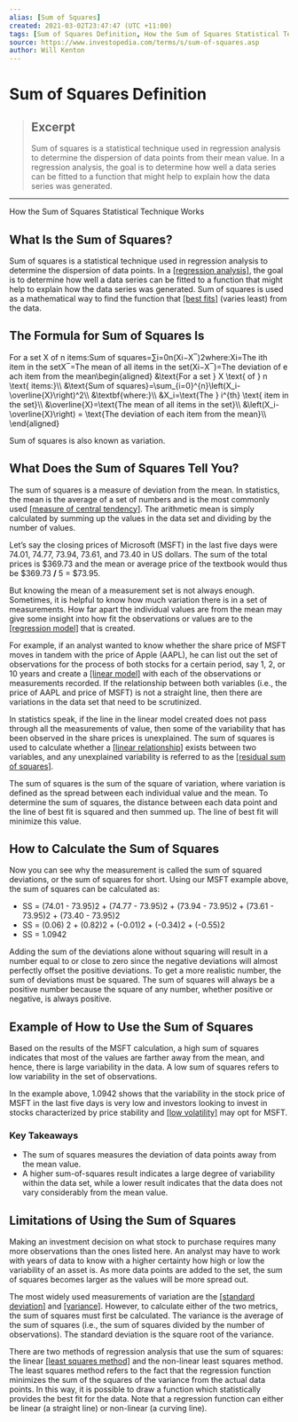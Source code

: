 ```yaml
---
alias: [Sum of Squares]
created: 2021-03-02T23:47:47 (UTC +11:00)
tags: [Sum of Squares Definition, How the Sum of Squares Statistical Technique Works]
source: https://www.investopedia.com/terms/s/sum-of-squares.asp
author: Will Kenton
---
```


# Sum of Squares Definition

> ## Excerpt
> Sum of squares is a statistical technique used in regression analysis to determine the dispersion of data points from their mean value. In a regression analysis, the goal is to determine how well a data series can be fitted to a function that might help to explain how the data series was generated.

---

How the Sum of Squares Statistical Technique Works
## What Is the Sum of Squares?

Sum of squares is a statistical technique used in regression analysis to determine the dispersion of data points. In a [[regression analysis]](https://www.investopedia.com/terms/r/regression.asp), the goal is to determine how well a data series can be fitted to a function that might help to explain how the data series was generated. Sum of squares is used as a mathematical way to find the function that [[best fits]](https://www.investopedia.com/terms/l/line-of-best-fit.asp) (varies least) from the data.

## The Formula for Sum of Squares Is

For a set X of n items:Sum of squares\=∑i\=0n(Xi−X‾)2where:Xi\=The ith item in the setX‾\=The mean of all items in the set(Xi−X‾)\=The deviation of each item from the mean\\begin{aligned} &\\text{For a set } X \\text{ of } n \\text{ items:}\\\\ &\\text{Sum of squares}=\\sum\_{i=0}^{n}\\left(X\_i-\\overline{X}\\right)^2\\\\ &\\textbf{where:}\\\\ &X\_i=\\text{The } i^{th} \\text{ item in the set}\\\\ &\\overline{X}=\\text{The mean of all items in the set}\\\\ &\\left(X\_i-\\overline{X}\\right) = \\text{The deviation of each item from the mean}\\\\ \\end{aligned}

Sum of squares is also known as variation.

## What Does the Sum of Squares Tell You?

The sum of squares is a measure of deviation from the mean. In statistics, the mean is the average of a set of numbers and is the most commonly used [[measure of central tendency]](https://www.investopedia.com/terms/d/descriptive_statistics.asp). The arithmetic mean is simply calculated by summing up the values in the data set and dividing by the number of values.

Let’s say the closing prices of Microsoft (MSFT) in the last five days were 74.01, 74.77, 73.94, 73.61, and 73.40 in US dollars. The sum of the total prices is $369.73 and the mean or average price of the textbook would thus be $369.73 **/** 5 = $73.95.

But knowing the mean of a measurement set is not always enough. Sometimes, it is helpful to know how much variation there is in a set of measurements. How far apart the individual values are from the mean may give some insight into how fit the observations or values are to the [[regression model]](https://www.investopedia.com/terms/r/regression.asp) that is created.

For example, if an analyst wanted to know whether the share price of MSFT moves in tandem with the price of Apple (AAPL), he can list out the set of observations for the process of both stocks for a certain period, say 1, 2, or 10 years and create a [[linear model]](https://www.investopedia.com/terms/l/linearrelationship.asp) with each of the observations or measurements recorded. If the relationship between both variables (i.e., the price of AAPL and price of MSFT) is not a straight line, then there are variations in the data set that need to be scrutinized.

In statistics speak, if the line in the linear model created does not pass through all the measurements of value, then some of the variability that has been observed in the share prices is unexplained. The sum of squares is used to calculate whether a [[linear relationship]](https://www.investopedia.com/terms/l/linearrelationship.asp) exists between two variables, and any unexplained variability is referred to as the [[residual sum of squares]](https://www.investopedia.com/terms/r/residual-sum-of-squares.asp).

The sum of squares is the sum of the square of variation, where variation is defined as the spread between each individual value and the mean. To determine the sum of squares, the distance between each data point and the line of best fit is squared and then summed up. The line of best fit will minimize this value.

## How to Calculate the Sum of Squares

Now you can see why the measurement is called the sum of squared deviations, or the sum of squares for short. Using our MSFT example above, the sum of squares can be calculated as:

-   SS = (74.01 - 73.95)2 + (74.77 - 73.95)2 + (73.94 - 73.95)2 + (73.61 - 73.95)2 + (73.40 - 73.95)2
-   SS = (0.06) 2 + (0.82)2 + (-0.01)2 + (-0.34)2 + (-0.55)2
-   SS = 1.0942

Adding the sum of the deviations alone without squaring will result in a number equal to or close to zero since the negative deviations will almost perfectly offset the positive deviations. To get a more realistic number, the sum of deviations must be squared. The sum of squares will always be a positive number because the square of any number, whether positive or negative, is always positive.

## Example of How to Use the Sum of Squares

Based on the results of the MSFT calculation, a high sum of squares indicates that most of the values are farther away from the mean, and hence, there is large variability in the data. A low sum of squares refers to low variability in the set of observations.

In the example above, 1.0942 shows that the variability in the stock price of MSFT in the last five days is very low and investors looking to invest in stocks characterized by price stability and [[low volatility]](https://www.investopedia.com/terms/v/volatility.asp) may opt for MSFT.

### Key Takeaways

-   The sum of squares measures the deviation of data points away from the mean value.
-   A higher sum-of-squares result indicates a large degree of variability within the data set, while a lower result indicates that the data does not vary considerably from the mean value.

## Limitations of Using the Sum of Squares

Making an investment decision on what stock to purchase requires many more observations than the ones listed here. An analyst may have to work with years of data to know with a higher certainty how high or low the variability of an asset is. As more data points are added to the set, the sum of squares becomes larger as the values will be more spread out.

The most widely used measurements of variation are the [[standard deviation]](https://www.investopedia.com/terms/s/standarddeviation.asp) and [[variance]](https://www.investopedia.com/terms/v/variance.asp). However, to calculate either of the two metrics, the sum of squares must first be calculated. The variance is the average of the sum of squares (i.e., the sum of squares divided by the number of observations). The standard deviation is the square root of the variance.

There are two methods of regression analysis that use the sum of squares: the linear [[least squares method]](https://www.investopedia.com/terms/l/least-squares-method.asp) and the non-linear least squares method. The least squares method refers to the fact that the regression function minimizes the sum of the squares of the variance from the actual data points. In this way, it is possible to draw a function which statistically provides the best fit for the data. Note that a regression function can either be linear (a straight line) or non-linear (a curving line).
